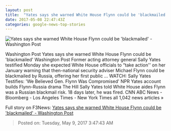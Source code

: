 ```yaml
---
layout: post
title:  "Yates says she warned White House Flynn could be 'blackmailed' - Washington Post"
date: 2017-05-08 22:47:43Z
categories: google-news-top-stories
---
```


![Yates says she warned White House Flynn could be 'blackmailed' - Washington Post](https://img.washingtonpost.com/rf/image_1484w/2010-2019/WashingtonPost/2017/05/08/National-Politics/Images/YATES1002.JPG)

Washington Post Yates says she warned White House Flynn could be 'blackmailed' Washington Post Former acting attorney general Sally Yates testified Monday she expected White House officials to “take action'' on her January warning that then-national security adviser Michael Flynn could be blackmailed by Russia, offering her first public ... WATCH: Sally Yates Testifies: 'We Believed Gen. Flynn Was Compromised' NPR Yates account builds Flynn-Russia drama The Hill Sally Yates told White House aides Flynn was a Russian blackmail risk. 18 days later, he was fired. CNN ABC News - Bloomberg - Los Angeles Times - New York Times all 1,042 news articles »


Full story on F3News: [Yates says she warned White House Flynn could be 'blackmailed' - Washington Post](http://www.f3nws.com/n/NeScnH)

> Posted on: Tuesday, May 9, 2017 3:47:43 AM
